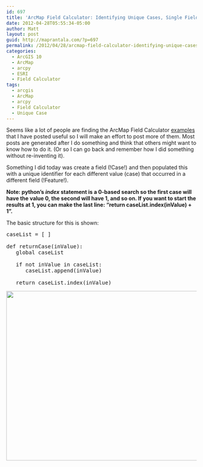 ```yaml
---
id: 697
title: 'ArcMap Field Calculator: Identifying Unique Cases, Single Field'
date: 2012-04-28T05:55:34-05:00
author: Matt
layout: post
guid: http://maprantala.com/?p=697
permalink: /2012/04/28/arcmap-field-calculator-identifying-unique-cases-single-field/
categories:
  - ArcGIS 10
  - ArcMap
  - arcpy
  - ESRI
  - Field Calculator
tags:
  - arcgis
  - ArcMap
  - arcpy
  - Field Calculator
  - Unique Case
---
```

Seems like a lot of people are finding the ArcMap Field Calculator [examples](http://maprantala.com/category/esri/arcmap-esri/field-calculator/) that I have posted useful so I will make an effort to post more of them. Most posts are generated after I do something and think that others might want to know how to do it. (Or so I can go back and remember how I did something without re-inventing it).

Something I did today was create a field (!Case!) and then populated this with a unique identifier for each different value (case) that occurred in a different field (!Feature!).

**Note: python&#8217;s _index_ statement is a 0-based search so the first case will have the value 0, the second will have 1, and so on. If you want to start the results at 1, you can make the last line: &#8220;return caseList.index(inValue) + 1&#8221;.**

The basic structure for this is shown:

<pre>caseList = [ ]

def returnCase(inValue):
   global caseList

   if not inValue in caseList:
      caseList.append(inValue)

   return caseList.index(inValue)</pre>

<img class="aligncenter size-full wp-image-700" title="Case" src="https://i0.wp.com/maprantala.com/wp-content/uploads/2012/04/case.png?resize=614%2C449" alt="" width="614" height="449" data-recalc-dims="1" />